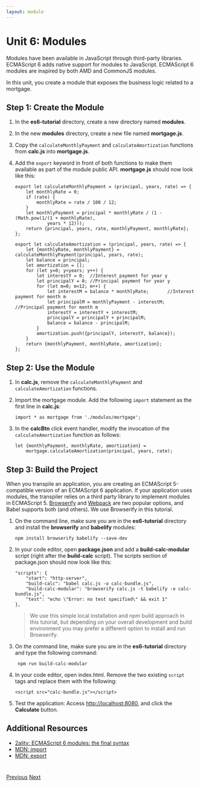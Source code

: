 ```yaml
---
layout: module
---
```

# Unit 6: Modules

Modules have been available in JavaScript through third-party libraries. ECMAScript 6 adds native support for modules to JavaScript. ECMAScript 6 modules are inspired by both AMD and CommonJS modules. 

In this unit, you create a module that exposes the business logic related to a mortgage.

## Step 1: Create the Module

1. In the **es6-tutorial** directory, create a new directory named **modules**.
 
1. In the new **modules** directory, create a new file named **mortgage.js**. 
 
1. Copy the ```calculateMonthlyPayment``` and ```calculateAmortization``` functions from **calc.js** into **mortgage.js**.
 
1. Add the ```export``` keyword in front of both functions to make them available as part of the module public API. **mortgage.js** should now look like this: 

	```
	export let calculateMonthlyPayment = (principal, years, rate) => {
		let monthlyRate = 0;
		if (rate) {
			monthlyRate = rate / 100 / 12;
		}
		let monthlyPayment = principal * monthlyRate / (1 - (Math.pow(1/(1 + monthlyRate),
				years * 12)));
		return {principal, years, rate, monthlyPayment, monthlyRate};
	};
	
	export let calculateAmortization = (principal, years, rate) => {
		let {monthlyRate, monthlyPayment} = calculateMonthlyPayment(principal, years, rate);
		let balance = principal;
		let amortization = [];
		for (let y=0; y<years; y++) {
			let interestY = 0;  //Interest payment for year y
			let principalY = 0; //Principal payment for year y
			for (let m=0; m<12; m++) {
				let interestM = balance * monthlyRate;       //Interest payment for month m
				let principalM = monthlyPayment - interestM; //Principal payment for month m
				interestY = interestY + interestM;
				principalY = principalY + principalM;
				balance = balance - principalM;
			}
			amortization.push({principalY, interestY, balance});
		}
		return {monthlyPayment, monthlyRate, amortization};
	};
	```

## Step 2: Use the Module

1. In **calc.js**, remove the ```calculateMonthlyPayment``` and ```calculateAmortization``` functions.

1. Import the mortgage module. Add the following ```import``` statement as the first line in **calc.js**:

	```
	import * as mortgage from './modules/mortgage';
	```
	
1. In the **calcBtn** click event handler, modify the invocation of the ```calculateAmortization``` function as follows: 	
	
	```
    let {monthlyPayment, monthlyRate, amortization} = 
    	mortgage.calculateAmortization(principal, years, rate);
	```
	
## Step 3: Build the Project

When you transpile an application, you are creating an ECMAScript 5-compatible version of an ECMAScript 6 application. If your application uses modules, the transpiler relies on a third party library to implement modules in ECMAScript 5. [Browserify](http://browserify.org/) and [Webpack](http://webpack.github.io/) are two popular options, and Babel supports both (and others). We use Browserify in this tutorial.

1. On the command line, make sure you are in the **es6-tutorial** directory and install the **browserify** and **babelify** modules:
   
   	```
   	npm install browserify babelify --save-dev
   	```


1. In your code editor, open **package.json** and add a **build-calc-modular** script (right after the **build-calc** script). The scripts section of package.json should now look like this:

    ```
    "scripts": {
        "start": "http-server",
        "build-calc": "babel calc.js -o calc-bundle.js",
        "build-calc-modular": "browserify calc.js -t babelify -o calc-bundle.js",
        "test": "echo \"Error: no test specified\" && exit 1"
    },
    ```
    
    > We use this simple local installation and npm build approach in this tutorial, but depending on your overall development and build environment you may prefer a different option to install and run Browserify. 

1. On the command line, make sure you are in the **es6-tutorial** directory and type the following command:
  
	```
	 npm run build-calc-modular
	```

1. In your code editor, open index.html. Remove the two existing ```script``` tags and replace them with the following:

	```
	<script src="calc-bundle.js"></script>
	```

1. Test the application: Access [http://localhost:8080](http://localhost:8080), and click the **Calculate** button.

## Additional Resources

- [2ality: ECMAScript 6 modules: the final syntax](http://www.2ality.com/2014/09/es6-modules-final.html)
- [MDN: import](https://developer.mozilla.org/en-US/docs/Web/JavaScript/Reference/Statements/import)
- [MDN: export](https://developer.mozilla.org/en-US/docs/Web/JavaScript/Reference/Statements/export)

<div class="row" style="margin-top:40px;">
<div class="col-sm-12">
<a href="ecmascript-template-strings.html" class="btn btn-default"><i class="glyphicon glyphicon-chevron-left"></i> Previous</a>
<a href="ecmascript-classes.html" class="btn btn-default pull-right">Next <i class="glyphicon glyphicon-chevron-right"></i></a>
</div>
</div>

